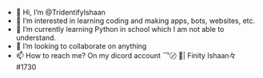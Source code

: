 - 👋 Hi, I’m @TridentifyIshaan
- 👀 I’m interested in learning coding and making apps, bots, websites, etc.
- 🌱 I’m currently learning Python in school which I am not able to understand.
- 💞️ I’m looking to collaborate on anything
- 📫 How to reach me? On my dicord account 乛〄 🔱| Finity Ishaan々 #1730

<!---
TridentifyIshaan/TridentifyIshaan is a ✨ special ✨ repository because its `README.md` (this file) appears on your GitHub profile.
You can click the Preview link to take a look at your changes.
--->
